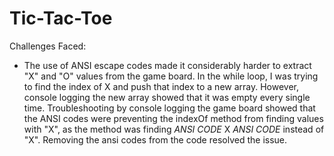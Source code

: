 # Tic-Tac-Toe

Challenges Faced:

- The use of ANSI escape codes made it considerably harder to extract "X" and "O" values from the game board. In the while loop, I was trying to find the index of X and push that index to a new array. However, console logging the new array showed that it was empty every single time. Troubleshooting by console logging the game board showed that the ANSI codes were preventing the indexOf method from finding values with "X", as the method was finding *ANSI CODE* X *ANSI CODE* instead of "X". Removing the ansi codes from the code resolved the issue.